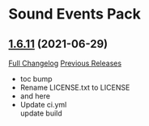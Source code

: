 # <DBM> Sound Events Pack

## [1.6.11](https://github.com/DeadlyBossMods/DBM-SoundEventsPack/tree/1.6.11) (2021-06-29)
[Full Changelog](https://github.com/DeadlyBossMods/DBM-SoundEventsPack/compare/1.6.10...1.6.11) [Previous Releases](https://github.com/DeadlyBossMods/DBM-SoundEventsPack/releases)

- toc bump  
- Rename LICENSE.txt to LICENSE  
- and here  
- Update ci.yml  
    update build  